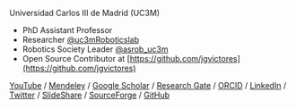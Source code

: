 Universidad Carlos III de Madrid (UC3M)
- PhD Assistant Professor
- Researcher [@uc3mRoboticslab](http://roboticslab.uc3m.es/roboticslab/people/jg-victores)
- Robotics Society Leader [@asrob_uc3m](https://twitter.com/asrob_uc3m)
- Open Source Contributor at [https://github.com/jgvictores](https://github.com/jgvictores)

[YouTube](http://www.youtube.com/user/jgvictores) / [Mendeley](http://www.mendeley.com/profiles/juan-g-victores) / [Google Scholar](http://scholar.google.com/citations?user=qawKnNkAAAAJ) / [Research Gate](http://www.researchgate.net/profile/Juan_Victores) / [ORCID](http://orcid.org/0000-0002-3080-3467) / [LinkedIn](https://es.linkedin.com/in/jgvictores) / [Twitter](https://twitter.com/jgvictores) / [SlideShare](http://www.slideshare.net/JuanGVictores) / [SourceForge](http://sourceforge.net/u/jgvictores/profile) / [GitHub](https://github.com/jgvictores)
